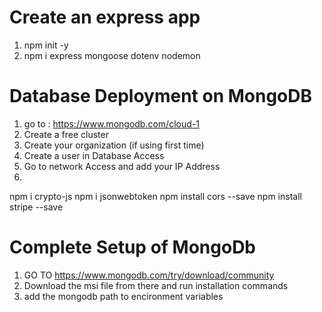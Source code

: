 # Create an express app
1. npm init -y
2. npm i express mongoose dotenv nodemon

# Database Deployment on MongoDB
1. go to : https://www.mongodb.com/cloud-1
2. Create a free cluster 
3. Create your organization (if using first time) 
4. Create a user in Database Access 
5. Go to network Access and add your IP Address
6. 
npm i crypto-js
npm i jsonwebtoken
npm install cors --save
npm install stripe --save

# Complete Setup of MongoDb
1. GO TO  https://www.mongodb.com/try/download/community
2. Download the msi file from there and run installation commands
3. add the mongodb path to encironment variables


